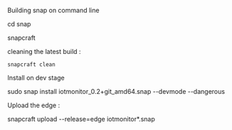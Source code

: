 
Building snap on command line

  cd snap

  snapcraft


  cleaning the latest build :

	snapcraft clean



Install on dev stage

  sudo snap install iotmonitor_0.2+git_amd64.snap --devmode --dangerous

Upload the edge :

  snapcraft upload --release=edge iotmonitor*.snap
